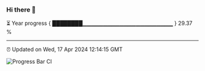 ### Hi there 👋

⏳ Year progress { ████████▁▁▁▁▁▁▁▁▁▁▁▁▁▁▁▁▁▁▁▁▁▁ } 29.37 %

---

⏰ Updated on Wed, 17 Apr 2024 12:14:15 GMT

![Progress Bar CI](https://github.com/Shyam-Makwana/GitHub-Actions-Demo/workflows/Progress%20Bar%20CI/badge.svg)
